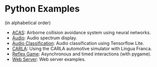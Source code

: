 # Python Examples

(in alphabetical order)

* [ACAS](src/acas/README.md): Airborne collision avoidance system using neural networks.
* [Audio](src/audio/README.md): Audio spectrum display.
* [Audio Classification](src/audio-classification/README.md): Audio classification using Tensorflow Lite.
* [CARLA](src/carla/README.md): Using the CARLA automotive simulator with Lingua Franca.
* [Reflex Game](src/reflex-game/README.md): Asynchronous and timed interactions (with pygame).
* [Web Server](src/web-server/README.md): Web server examples.
